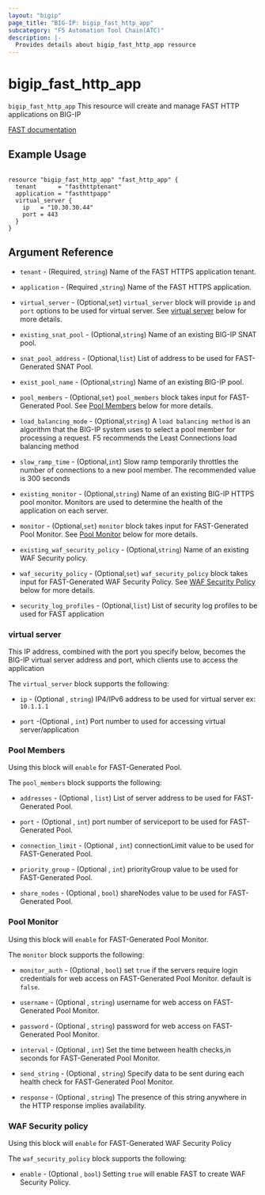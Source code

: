 ```yaml
---
layout: "bigip"
page_title: "BIG-IP: bigip_fast_http_app"
subcategory: "F5 Automation Tool Chain(ATC)"
description: |-
  Provides details about bigip_fast_http_app resource
---
```


# bigip_fast_http_app

`bigip_fast_http_app` This resource will create and manage FAST HTTP applications on BIG-IP 

[FAST documentation](https://clouddocs.f5.com/products/extensions/f5-appsvcs-templates/latest/)

## Example Usage

```hcl

resource "bigip_fast_http_app" "fast_http_app" {
  tenant      = "fasthttptenant"
  application = "fasthttpapp"
  virtual_server {
    ip   = "10.30.30.44"
    port = 443
  }
}

```

## Argument Reference

* `tenant` - (Required, `string`) Name of the FAST HTTPS application tenant.

* `application` - (Required ,`string`) Name of the FAST HTTPS application.

* `virtual_server` - (Optional,`set`) `virtual_server` block will provide `ip` and `port` options to be used for virtual server.
See [virtual server](#virtual-server) below for more details. 

* `existing_snat_pool` - (Optional,`string`) Name of an existing BIG-IP SNAT pool.

* `snat_pool_address` - (Optional,`list`) List of address to be used for FAST-Generated SNAT Pool.

* `exist_pool_name` - (Optional,`string`) Name of an existing BIG-IP pool.

* `pool_members` - (Optional,`set`) `pool_members` block takes input for FAST-Generated Pool.
See [Pool Members](#pool-members) below for more details.
      
* `load_balancing_mode` - (Optional,`string`) A `load balancing method` is an algorithm that the BIG-IP system uses to select a pool member for processing a request. F5 recommends the Least Connections load balancing method
    
* `slow_ramp_time` - (Optional,`int`) Slow ramp temporarily throttles the number of connections to a new pool member. The recommended value is 300 seconds
                                            
* `existing_monitor` - (Optional,`string`) Name of an existing BIG-IP HTTPS pool monitor. Monitors are used to determine the health of the application on each server.

* `monitor` - (Optional,`set`) `monitor` block takes input for FAST-Generated Pool Monitor.
See [Pool Monitor](#pool-monitor) below for more details.

* `existing_waf_security_policy` - (Optional,`string`) Name of an existing WAF Security policy.

* `waf_security_policy` - (Optional,`set`) `waf_security_policy` block takes input for FAST-Generated WAF Security Policy.
See [WAF Security Policy](#waf-security-policy) below for more details.

* `security_log_profiles` - (Optional,`list`) List of security log profiles to be used for FAST application

### virtual server
This IP address, combined with the port you specify below, becomes the BIG-IP virtual server address and port, which clients use to access the application

The `virtual_server` block supports the following:

* `ip` - (Optional , `string`) IP4/IPv6 address to be used for virtual server ex: `10.1.1.1`

* `port` -(Optional , `int`) Port number to used for accessing virtual server/application

### Pool Members

Using this block will `enable` for FAST-Generated Pool.

The `pool_members` block supports the following:

* `addresses` - (Optional , `list`) List of server address to be used for FAST-Generated Pool.

* `port` - (Optional , `int`) port number of serviceport to be used for FAST-Generated Pool.

* `connection_limit` - (Optional , `int`) connectionLimit value to be used for FAST-Generated Pool.

* `priority_group` - (Optional , `int`) priorityGroup value to be used for FAST-Generated Pool.

* `share_nodes` - (Optional , `bool`) shareNodes value to be used for FAST-Generated Pool.


### Pool Monitor

Using this block will `enable` for FAST-Generated Pool Monitor.

The `monitor` block supports the following:

* `monitor_auth` - (Optional , `bool`) set `true` if the servers require login credentials for web access on FAST-Generated Pool Monitor. default is `false`.

* `username` - (Optional , `string`) username for web access on FAST-Generated Pool Monitor.

* `password` - (Optional , `string`) password for web access on FAST-Generated Pool Monitor.

* `interval` - (Optional , `int`) Set the time between health checks,in seconds for FAST-Generated Pool Monitor. 

* `send_string` - (Optional , `string`) Specify data to be sent during each health check for FAST-Generated Pool Monitor.

* `response` - (Optional , `string`) The presence of this string anywhere in the HTTP response implies availability.

### WAF Security policy
Using this block will `enable` for FAST-Generated WAF Security Policy

The `waf_security_policy` block supports the following:

* `enable` - (Optional , `bool`) Setting `true` will enable FAST to create WAF Security Policy.